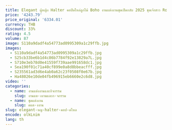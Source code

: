 ```yaml
---
title: Elegant ผู้หญิง Halter คอปิดไหล่ลูกไม้ Boho งานแต่งงานชุดเปิดกลับ 2025 ชุดเจ้าสาว Robe de mariee ที่กําหนดเอง
price: '4243.79'
price_original: '6334.01'
currency: THB
discount: 33%
rating: 4.5
volume: 87
image: S110a9dadf4a54773ad0995309a1c29ffb.jpg
images:
  - S110a9dadf4a54773ad0995309a1c29ffb.jpg
  - S25cb33be6b1d4c86b7784f92e13829a7L.jpg
  - S710e3eb78d0e41559f739aae991658dc1.jpg
  - Sea190f01c71a40cf899e0a8d8bbeacfff.jpg
  - S235561ad3d6e4ab0a62c23f0508f0e67b.jpg
  - Ha48026e10de04fb496915eb6660e2c6d8.jpg
video: ''
categories:
  - name: งานแต่งงานและกิจกรรม
    slug: งานแต-งงานและก-จกรรม
  - name: ชุดแต่งงาน
    slug: ดแต-งงาน
slug: elegant-หญ-halter-คอป-ดไหล
encode: olkLnim
lang: th
---
```

  